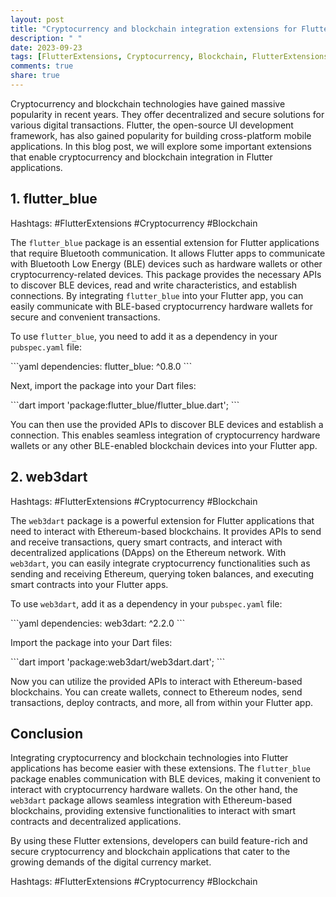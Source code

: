 ```yaml
---
layout: post
title: "Cryptocurrency and blockchain integration extensions for Flutter"
description: " "
date: 2023-09-23
tags: [FlutterExtensions, Cryptocurrency, Blockchain, FlutterExtensions, Cryptocurrency, Blockchain, FlutterExtensions, Cryptocurrency, Blockchain]
comments: true
share: true
---
```


Cryptocurrency and blockchain technologies have gained massive popularity in recent years. They offer decentralized and secure solutions for various digital transactions. Flutter, the open-source UI development framework, has also gained popularity for building cross-platform mobile applications. In this blog post, we will explore some important extensions that enable cryptocurrency and blockchain integration in Flutter applications.

## 1. flutter_blue

Hashtags: #FlutterExtensions #Cryptocurrency #Blockchain

The `flutter_blue` package is an essential extension for Flutter applications that require Bluetooth communication. It allows Flutter apps to communicate with Bluetooth Low Energy (BLE) devices such as hardware wallets or other cryptocurrency-related devices. This package provides the necessary APIs to discover BLE devices, read and write characteristics, and establish connections. By integrating `flutter_blue` into your Flutter app, you can easily communicate with BLE-based cryptocurrency hardware wallets for secure and convenient transactions.

To use `flutter_blue`, you need to add it as a dependency in your `pubspec.yaml` file:

\```yaml
dependencies:
  flutter_blue: ^0.8.0
\```

Next, import the package into your Dart files:

\```dart
import 'package:flutter_blue/flutter_blue.dart';
\```

You can then use the provided APIs to discover BLE devices and establish a connection. This enables seamless integration of cryptocurrency hardware wallets or any other BLE-enabled blockchain devices into your Flutter app.

## 2. web3dart

Hashtags: #FlutterExtensions #Cryptocurrency #Blockchain

The `web3dart` package is a powerful extension for Flutter applications that need to interact with Ethereum-based blockchains. It provides APIs to send and receive transactions, query smart contracts, and interact with decentralized applications (DApps) on the Ethereum network. With `web3dart`, you can easily integrate cryptocurrency functionalities such as sending and receiving Ethereum, querying token balances, and executing smart contracts into your Flutter apps.

To use `web3dart`, add it as a dependency in your `pubspec.yaml` file:

\```yaml
dependencies:
  web3dart: ^2.2.0
\```

Import the package into your Dart files:

\```dart
import 'package:web3dart/web3dart.dart';
\```

Now you can utilize the provided APIs to interact with Ethereum-based blockchains. You can create wallets, connect to Ethereum nodes, send transactions, deploy contracts, and more, all from within your Flutter app.

## Conclusion

Integrating cryptocurrency and blockchain technologies into Flutter applications has become easier with these extensions. The `flutter_blue` package enables communication with BLE devices, making it convenient to interact with cryptocurrency hardware wallets. On the other hand, the `web3dart` package allows seamless integration with Ethereum-based blockchains, providing extensive functionalities to interact with smart contracts and decentralized applications.

By using these Flutter extensions, developers can build feature-rich and secure cryptocurrency and blockchain applications that cater to the growing demands of the digital currency market.

Hashtags: #FlutterExtensions #Cryptocurrency #Blockchain